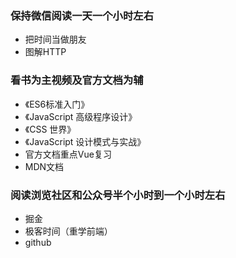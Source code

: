 ### 保持微信阅读一天一个小时左右
- 把时间当做朋友
- 图解HTTP

### 看书为主视频及官方文档为辅
- 《ES6标准入门》
- 《JavaScript 高级程序设计》
- 《CSS 世界》
- 《JavaScript 设计模式与实战》
- 官方文档重点Vue复习
- MDN文档

### 阅读浏览社区和公众号半个小时到一个小时左右
- 掘金
- 极客时间（重学前端）
- github